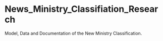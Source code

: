 # News_Ministry_Classifiation_Research
Model, Data and Documentation of the New Ministry Classification.
